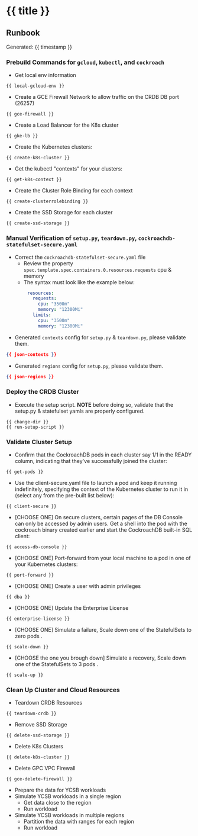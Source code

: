 # {{ title }}


## Runbook 

Generated: {{ timestamp }}

### Prebuild Commands for `gcloud`, `kubectl`, and `cockroach`

* Get local env information

```
{{ local-gcloud-env }}
```

* Create a GCE Firewall Network to allow traffic on the CRDB DB port (26257)

```
{{ gce-firewall }}
```

* Create a Load Balancer for the K8s cluster

```
{{ gke-lb }}
```

* Create the Kubernetes clusters:

```
{{ create-k8s-cluster }}
```

* Get the kubectl "contexts" for your clusters:

```
{{ get-k8s-context }}
```

* Create the Cluster Role Binding for each context

```
{{ create-clusterrolebinding }}
```

* Create the SSD Storage for each cluster

```
{{ create-ssd-storage }}
```

### Manual Verification of `setup.py`, `teardown.py`, `cockroachdb-statefulset-secure.yaml`

* Correct the `cockroachdb-statefulset-secure.yaml` file
    * Review the property `spec.template.spec.containers.0.resources.requests` cpu & memory 
    * The syntax must look like the example below:

```yaml
        resources:
          requests:
            cpu: "3500m"
            memory: "12300Mi"
          limits:
            cpu: "3500m"
            memory: "12300Mi"
```


* Generated `contexts` config for `setup.py` & `teardown.py`, please validate them.

```json
{{ json-contexts }}
```

* Generated  `regions` config for `setup.py`, please validate them.

```json
{{ json-regions }}
```

### Deploy the CRDB Cluster

* Execute the setup script. **NOTE** before doing so, validate that the setup.py & statefulset yamls are properly configured.

```
{{ change-dir }}
{{ run-setup-script }}
```

### Validate Cluster Setup

* Confirm that the CockroachDB pods in each cluster say 1/1 in the READY column, indicating that they've successfully joined the cluster:

```
{{ get-pods }}
```

* Use the client-secure.yaml file to launch a pod and keep it running indefinitely, specifying the context of the Kubernetes cluster to run it in (select any from the pre-built list below):

```
{{ client-secure }}
```

* [CHOOSE ONE] On secure clusters, certain pages of the DB Console can only be accessed by admin users. Get a shell into the pod with the cockroach binary created earlier and start the CockroachDB built-in SQL client:

```
{{ access-db-console }}
```

* [CHOOSE ONE] Port-forward from your local machine to a pod in one of your Kubernetes clusters:

```
{{ port-forward }}
```

* [CHOOSE ONE] Create a user with admin privileges

```
{{ dba }}
```

* [CHOOSE ONE] Update the Enterprise License

```
{{ enterprise-license }}
```

* [CHOOSE ONE] Simulate a failure, Scale down one of the StatefulSets to zero pods .

```
{{ scale-down }}
```

* [CHOOSE the one you brough down] Simulate a recovery, Scale down one of the StatefulSets to 3 pods .

```
{{ scale-up }}
```

### Clean Up Cluster and Cloud Resources

* Teardown CRDB Resources

```
{{ teardown-crdb }}
```

* Remove SSD Storage

```
{{ delete-ssd-storage }}
```

* Delete K8s Clusters

```
{{ delete-k8s-cluster }}
```

* Delete GPC VPC Firewall

```
{{ gce-delete-firewall }}
```

* Prepare the data for YCSB workloads
* Simulate YCSB workloads in a single region
    * Get data close to the region
    * Run workload
* Simulate YCSB workloads in multiple regions
    * Partition the data with ranges for each region
    * Run workload

